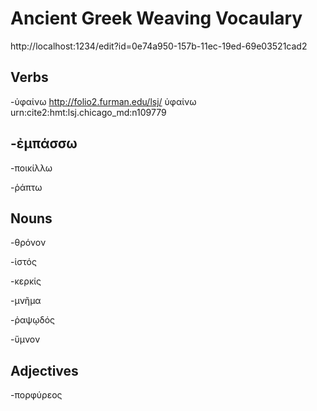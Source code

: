 # Ancient Greek Weaving Vocaulary
http://localhost:1234/edit?id=0e74a950-157b-11ec-19ed-69e03521cad2

## Verbs

-ὑφαίνω
http://folio2.furman.edu/lsj/ ὑφαίνω urn:cite2:hmt:lsj.chicago_md:n109779

-ἐμπάσσω
-

-ποικίλλω

-ῥάπτω
## Nouns
-θρόνον

-ἱστός

-κερκίς

-μνῆμα

-ῥαψῳδός

-ὕμνον
## Adjectives
-πορφύρεος
